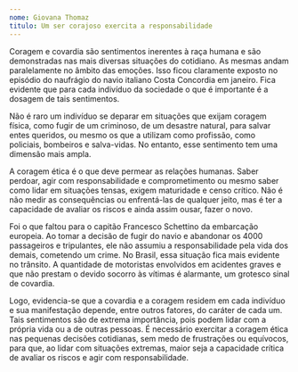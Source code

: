 ```yaml
---
nome: Giovana Thomaz
titulo: Um ser corajoso exercita a responsabilidade
---
```


Coragem e covardia são sentimentos inerentes à raça humana e são demonstradas nas mais diversas situações do cotidiano. As mesmas andam paralelamente no âmbito das emoções. Isso ficou claramente exposto no episódio do naufrágio do navio italiano Costa Concordia em janeiro. Fica evidente que para cada indivíduo da sociedade o que é importante é a dosagem de tais sentimentos.

Não é raro um indivíduo se deparar em situações que exijam coragem física, como fugir de um criminoso, de um desastre natural, para salvar entes queridos, ou mesmo os que a utilizam como profissão, como policiais, bombeiros e salva-vidas. No entanto, esse sentimento tem uma dimensão mais ampla.

A coragem ética é o que deve permear as relações humanas. Saber perdoar, agir com responsabilidade e comprometimento ou mesmo saber como lidar em situações tensas, exigem maturidade e censo crítico. Não é não medir as consequências ou enfrentá-las de qualquer jeito, mas é ter a capacidade de avaliar os riscos e ainda assim ousar, fazer o novo.

Foi o que faltou para o capitão Francesco Schettino da embarcação europeia. Ao tomar a decisão de fugir do navio e abandonar os 4000 passageiros e tripulantes, ele não assumiu a responsabilidade pela vida dos demais, cometendo um crime. No Brasil, essa situação fica mais evidente no trânsito. A quantidade de motoristas envolvidos em acidentes graves e que não prestam o devido socorro às vítimas é alarmante, um grotesco sinal de covardia.

Logo, evidencia-se que a covardia e a coragem residem em cada indivíduo e sua manifestação depende, entre outros fatores, do caráter de cada um. Tais sentimentos são de extrema importância, pois podem lidar com a própria vida ou a de outras pessoas. É necessário exercitar a coragem ética nas pequenas decisões cotidianas, sem medo de frustrações ou equívocos, para que, ao lidar com situações extremas, maior seja a capacidade crítica de avaliar os riscos e agir com responsabilidade.
